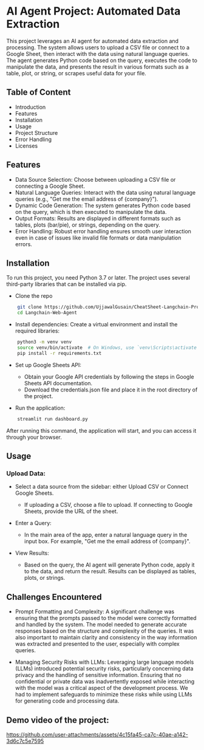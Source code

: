
# AI Agent Project: Automated Data Extraction

This project leverages an AI agent for automated data extraction and processing. The system allows users to upload a CSV file or connect to a Google Sheet, then interact with the data using natural language queries. The agent generates Python code based on the query, executes the code to manipulate the data, and presents the result in various formats such as a table, plot, or string, or scrapes useful data for your file.




## Table of Content

- Introduction
- Features
- Installation
- Usage
- Project Structure
- Error Handling
- Licenses



## Features

- Data Source Selection: Choose between uploading a CSV file or connecting a Google Sheet.
- Natural Language Queries: Interact with the data using natural language queries (e.g., "Get me the email address of {company}").
- Dynamic Code Generation: The system generates Python code based on the query, which is then executed to manipulate the data.
- Output Formats: Results are displayed in different formats such as tables, plots (bar/pie), or strings, depending on the query.
- Error Handling: Robust error handling ensures smooth user interaction even in case of issues like invalid file formats or data manipulation errors.


## Installation

To run this project, you need Python 3.7 or later. The project uses several third-party libraries that can be installed via pip.

- Clone the repo
```bash
    git clone https://github.com/UjjawalGusain/CheatSheet-Langchain-Project.git
    cd Langchain-Web-Agent
```

- Install dependencies: Create a virtual environment and install the required libraries:
```bash
    python3 -m venv venv
    source venv/bin/activate  # On Windows, use `venv\Scripts\activate`
    pip install -r requirements.txt
```

- Set up Google Sheets API:
    - Obtain your Google API credentials by following the steps in Google Sheets API documentation.
    - Download the credentials.json file and place it in the root directory of the project.

- Run the application:
```bash
    streamlit run dashboard.py
```

After running this command, the application will start, and you can access it through your browser.

## Usage

### Upload Data:

- Select a data source from the sidebar: either Upload CSV or Connect Google Sheets.
    - If uploading a CSV, choose a file to upload. If connecting to Google Sheets, provide the URL of the sheet.

- Enter a Query:
    - In the main area of the app, enter a natural language query in the input box. For example, "Get me the email address of {company}".

- View Results:
    - Based on the query, the AI agent will generate Python code, apply it to the data, and return the result. Results can be displayed as tables, plots, or strings.
      
## Challenges Encountered
- Prompt Formatting and Complexity: A significant challenge was ensuring that the prompts passed to the model were correctly formatted and handled by the system. The model needed to generate accurate responses based on the structure and complexity of the queries. It was also important to maintain clarity and consistency in the way information was extracted and presented to the user, especially with complex queries.

- Managing Security Risks with LLMs: Leveraging large language models (LLMs) introduced potential security risks, particularly concerning data privacy and the handling of sensitive information. Ensuring that no confidential or private data was inadvertently exposed while interacting with the model was a critical aspect of the development process. We had to implement safeguards to minimize these risks while using LLMs for generating code and processing data.

## Demo video of the project:



https://github.com/user-attachments/assets/4c15fa45-ca7c-40ae-a142-3d6c7c5e7595

